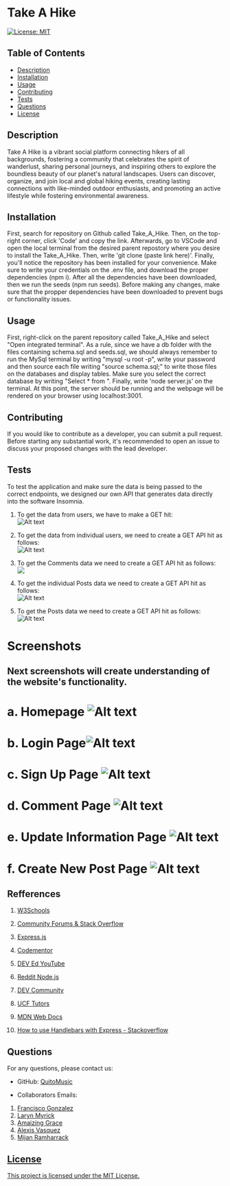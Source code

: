 # Take A Hike


[![License: MIT](https://img.shields.io/badge/License-MIT-brightgreen.svg)](https://opensource.org/licenses/MIT)


## Table of Contents
- [Description](#description)
- [Installation](#installation)
- [Usage](#usage)
- [Contributing](#contributing)
- [Tests](#tests)
- [Questions](#questions)
- [License](#license)


## Description

Take A Hike is a vibrant social platform connecting hikers of all backgrounds, fostering a community that celebrates the spirit of wanderlust, sharing personal journeys, and inspiring others to explore the boundless beauty of our planet's natural landscapes. Users can discover, organize, and join local and global hiking events, creating lasting connections with like-minded outdoor enthusiasts, and promoting an active lifestyle while fostering environmental awareness.



## Installation

First, search for repository on Github called Take_A_Hike. Then, on the top-right corner, click 'Code' and copy the link. Afterwards, go to VSCode and open the local terminal from the desired parent repostory where you desire to install the Take_A_Hike. Then, write 'git clone (paste link here)'. Finally, you'll notice the repository has been installed for your convenience. Make sure to write your credentials on the .env file, and download the proper dependencies (npm i). After all the dependencies have been downloaded, then we run the seeds (npm run seeds). Before making any changes, make sure that the propper dependencies have been downloaded to prevent bugs or functionality issues.


## Usage

First, right-click on the parent repository called Take_A_Hike and select "Open integrated terminal". As a rule, since we have a db folder with the files containing schema.sql and seeds.sql, we should always remember to run the MySql terminal by writing  "mysql -u root -p", write your password and then source each file writing "source schema.sql;" to write those files on the databases and display tables. Make sure you select the correct database by writing "Select * from <Database name>". Finally, write 'node server.js' on the terminal. At this point, the server should be running and the webpage will be rendered on your browser using localhost:3001.



## Contributing

If you would like to contribute as a developer, you can submit a pull request. Before starting any substantial work, it's recommended to open an issue to discuss your proposed changes with the lead developer.


## Tests

To test the application and make sure the data is being passed to the correct endpoints, we designed our own API that generates data directly into the software Insomnia.

1. To get the data from users, we have to make a GET hit: 
<br>![Alt text](public/images/API/users.png)</br>

2. To get the data from individual users, we need to create a GET API hit as follows:
<br>![Alt text](public/images/APIUserbyid.png)</br>

3. To get the Comments data we need to create a GET API hit as follows:
<br>![](public/images/API/CommentsDataAPI.png)</br>

4. To get the individual Posts data we need to create a GET API hit as follows:
<br>![Alt text](public/images/API/Individual.png)</br>

5. To get the Posts data we need to create a GET API hit as follows:
<br>![Alt text](public/images/API/post.png)</br>

# Screenshots

## Next screenshots will create understanding of the website's functionality.
# a. Homepage ![Alt text](<public/images/HomePage (1).png>)
# b. Login Page![Alt text](public/images/Screenshots/Login.png)
# c. Sign Up Page ![Alt text](public/images/Screenshots/signup.png)
# d. Comment Page ![Alt text](public/images/Screenshots/Comment.png)
# e. Update Information Page ![Alt text](public/images/Screenshots/UpdateInformation.png)
# f. Create New Post Page ![Alt text](public/images/Screenshots/CreateNewPost.png)
 
 
## Refferences


1. <a href = https://www.w3schools.com/>W3Schools</a>


2. <a href = https://stackoverflow.com/>Community Forums & Stack Overflow</a>


3. <a href =https://expressjs.com/>Express.js</a>


4. <a href =https://www.codementor.io/>Codementor</a>


5. <a href =https://www.youtube.com/c/DevEd>DEV Ed YouTube</a>


6. <a href =https://www.reddit.com/r/node/>Reddit Node.js</a>


7. <a href =https://dev.to/>DEV Community</a>


8. <a href =https://calendly.com/d/dnc-wpf-c7s>UCF Tutors</a>


9. <a href =https://developer.mozilla.org/en-US/docs/Glossary/MVC>MDN Web Docs</a>


10. <a href =https://stackoverflow.com/questions/51696768/how-can-i-use-handlebars-with-express>How to use Handlebars with Express - Stackoverflow</a>




## Questions


For any questions, please contact us:


- GitHub: [QuitoMusic](https://github.com/QuitoMusic)


- Collaborators Emails:
1. <a href =f86gonzalez@outlook.com>Francisco Gonzalez</a>
2. <a href =laryn.n99@gmail.com>Laryn Myrick</a>
3. <a href =agracenotary@gmail.com>Amaizing Grace</a>
4. <a href =lexx.sunshineteam@gmail.com>Alexis Vasquez</a>
5. <a href =mijan@blackmesasystems.com>Mijan Ramharrack


## License


This project is licensed under the MIT License.
